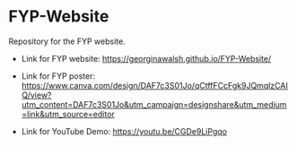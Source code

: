 # FYP-Website

Repository for the FYP website.

+ Link for FYP website: https://georginawalsh.github.io/FYP-Website/

+ Link for FYP poster: https://www.canva.com/design/DAF7c3S01Jo/qCtffFCcFgk9JQmqlzCAIQ/view?utm_content=DAF7c3S01Jo&utm_campaign=designshare&utm_medium=link&utm_source=editor

+ Link for YouTube Demo: https://youtu.be/CGDe9LiPgqo